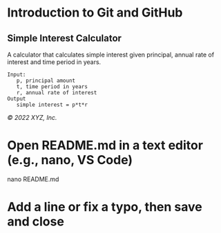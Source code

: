 # Introduction to Git and GitHub

## Simple Interest Calculator



A calculator that calculates simple interest given principal, annual rate of interest and time period in years.

```
Input:
   p, principal amount
   t, time period in years
   r, annual rate of interest
Output
   simple interest = p*t*r
```

_© 2022 XYZ, Inc._

# Open README.md in a text editor (e.g., nano, VS Code)
nano README.md
# Add a line or fix a typo, then save and close
